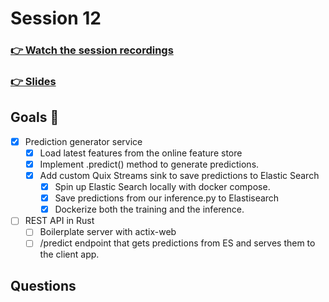 # Session 12
### [👉 Watch the session recordings]()

### [👉 Slides]()

## Goals 🎯

- [x] Prediction generator service
    - [x] Load latest features from the online feature store
    - [x] Implement .predict() method to generate predictions.
    - [x] Add custom Quix Streams sink to save predictions to Elastic Search
        - [x] Spin up Elastic Search locally with docker compose. 
        - [x] Save predictions from our inference.py to Elastisearch
        - [x] Dockerize both the training and the inference.

- [ ] REST API in Rust
    - [ ] Boilerplate server with actix-web
    - [ ] /predict endpoint that gets predictions from ES and serves them to the client app.
## Questions